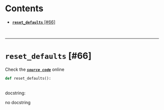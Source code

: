 



Contents
========

* [**`reset_defaults`** [#66]](#reset_defaults-66)


&nbsp;

--------
# **`reset_defaults`** [#66]
  
Check the [***``source code``***](https://github.com/brainglobe/brainrender/blob/master/brainrender/__init__.py#L66) online

```python
def reset_defaults():
```

&nbsp;  
docstring:

no docstring